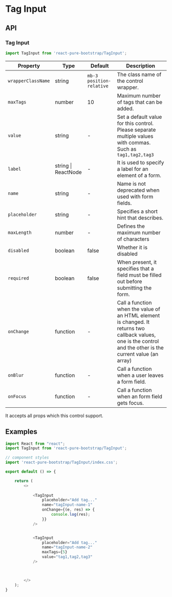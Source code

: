 # Tag Input


## API

### Tag Input
```js
import TagInput from 'react-pure-bootstrap/TagInput';
```
| Property | Type | Default | Description |
| --- | --- | --- | --- |
| `wrapperClassName` | string | `mb-3 position-relative` | The class name of the control wrapper. |
| `maxTags` | number | 10 | Maximum number of tags that can be added. |
| `value` | string | - | Set a default value for this control. Please separate multiple values with commas. Such as `tag1,tag2,tag3` |
| `label` | string \| ReactNode | - | It is used to specify a label for an element of a form. |
| `name` | string | - | Name is not deprecated when used with form fields. |
| `placeholder` | string | - |  Specifies a short hint that describes. |
| `maxLength` | number | - | Defines the maximum number of characters |
| `disabled` | boolean | false | Whether it is disabled |
| `required` | boolean | false | When present, it specifies that a field must be filled out before submitting the form. |
| `onChange` | function  | - | Call a function when the value of an HTML element is changed. It returns two callback values, one is the control and the other is the current value (an array) |
| `onBlur` | function  | - | Call a function when a user leaves a form field. |
| `onFocus` | function  | - | Call a function when an form field gets focus. |


It accepts all props which this control support.


## Examples

```js
import React from "react";
import TagInput from 'react-pure-bootstrap/TagInput';

// component styles
import 'react-pure-bootstrap/TagInput/index.css';

export default () => {

    return (
        <>
          
            <TagInput 
                placeholder="Add tag..." 
                name="tagInput-name-1" 
                onChange={(e, res) => {
                    console.log(res);
                }}
            />


            <TagInput 
                placeholder="Add tag..." 
                name="tagInput-name-2" 
                maxTags={5} 
                value="tag1,tag2,tag3"
            />


          
        </>
    );
}
```